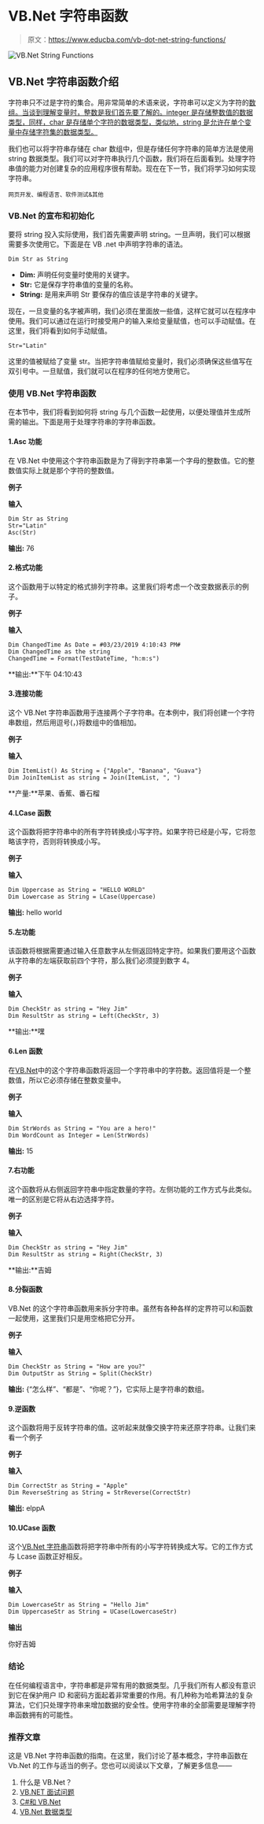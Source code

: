 # VB.Net 字符串函数

> 原文：<https://www.educba.com/vb-dot-net-string-functions/>

![VB.Net String Functions](img/bedceee8dad2f7920ca2cf72c3234f04.png)



## VB.Net 字符串函数介绍

字符串只不过是字符的集合。用非常简单的术语来说，字符串可以定义为字符的[数组。当谈到理解变量时，整数是我们首先要了解的。integer 是存储整数值的数据类型，同样，char 是存储单个字符的数据类型，类似地，string 是允许在单个变量中存储字符集的数据类型。](https://www.educba.com/advantages-of-array/)

我们也可以将字符串存储在 char 数组中，但是存储任何字符串的简单方法是使用 string 数据类型。我们可以对字符串执行几个函数，我们将在后面看到。处理字符串值的能力对创建复杂的应用程序很有帮助。现在在下一节，我们将学习如何实现字符串。

<small>网页开发、编程语言、软件测试&其他</small>

### VB.Net 的宣布和初始化

要将 string 投入实际使用，我们首先需要声明 string。一旦声明，我们可以根据需要多次使用它。下面是在 VB .net 中声明字符串的语法。

```
Dim Str as String
```

*   **Dim:** 声明任何变量时使用的关键字。
*   **Str:** 它是保存字符串值的变量的名称。
*   **String:** 是用来声明 Str 要保存的值应该是字符串的关键字。

现在，一旦变量的名字被声明，我们必须在里面放一些值，这样它就可以在程序中使用。我们可以通过在运行时接受用户的输入来给变量赋值，也可以手动赋值。在这里，我们将看到如何手动赋值。

```
Str="Latin"
```

这里的值被赋给了变量 str。当把字符串值赋给变量时，我们必须确保这些值写在双引号中。一旦赋值，我们就可以在程序的任何地方使用它。

### 使用 VB.Net 字符串函数

在本节中，我们将看到如何将 string 与几个函数一起使用，以便处理值并生成所需的输出。下面是用于处理字符串的字符串函数。

#### 1.Asc 功能

在 VB.Net 中使用这个字符串函数是为了得到字符串第一个字母的整数值。它的整数值实际上就是那个字符的整数值。

**例子**

**输入**

```
Dim Str as String
Str="Latin"
Asc(Str)
```

**输出:** 76

#### 2.格式功能

这个函数用于以特定的格式排列字符串。这里我们将考虑一个改变数据表示的例子。

**例子**

**输入**

```
Dim ChangedTime As Date = #03/23/2019 4:10:43 PM#
Dim ChangedTime as the string
ChangedTime = Format(TestDateTime, "h:m:s")
```

**输出:**下午 04:10:43

#### 3.连接功能

这个 VB.Net 字符串函数用于连接两个子字符串。在本例中，我们将创建一个字符串数组，然后用逗号(，)将数组中的值相加。

**例子**

**输入**

```
Dim ItemList() As String = {"Apple", "Banana", "Guava"}
Dim JoinItemList as string = Join(ItemList, ", ")
```

**产量:**苹果、香蕉、番石榴

#### 4.LCase 函数

这个函数将把字符串中的所有字符转换成小写字符。如果字符已经是小写，它将忽略该字符，否则将转换成小写。

**例子**

**输入**

```
Dim Uppercase as String = "HELLO WORLD"
Dim Lowercase as String = LCase(Uppercase)
```

**输出:** hello world

#### 5.左功能

该函数将根据需要通过输入任意数字从左侧返回特定字符。如果我们要用这个函数从字符串的左端获取前四个字符，那么我们必须提到数字 4。

**例子**

**输入**

```
Dim CheckStr as string = "Hey Jim"
Dim ResultStr as string = Left(CheckStr, 3)
```

**输出:**嘿

#### 6.Len 函数

在[VB.Net](https://www.educba.com/vb-dot-net-events/)中的这个字符串函数将返回一个字符串中的字符数。返回值将是一个整数值，所以它必须存储在整数变量中。

**例子**

**输入**

```
Dim StrWords as String = "You are a hero!"
Dim WordCount as Integer = Len(StrWords)
```

**输出:** 15

#### 7.右功能

这个函数将从右侧返回字符串中指定数量的字符。左侧功能的工作方式与此类似。唯一的区别是它将从右边选择字符。

**例子**

**输入**

```
Dim CheckStr as string = "Hey Jim"
Dim ResultStr as string = Right(CheckStr, 3)
```

**输出:**吉姆

#### 8.分裂函数

VB.Net 的这个字符串函数用来拆分字符串。虽然有各种各样的定界符可以和函数一起使用，这里我们只是用空格把它分开。

**例子**

**输入**

```
Dim CheckStr as String = "How are you?"
Dim OutputStr as String = Split(CheckStr)
```

**输出:** {“怎么样”、“都是”、“你呢？”}，它实际上是字符串的数组。

#### 9.逆函数

这个函数将用于反转字符串的值。这听起来就像交换字符来还原字符串。让我们来看一个例子

**例子**

**输入**

```
Dim CorrectStr as String = "Apple"
Dim ReverseString as String = StrReverse(CorrectStr)
```

**输出:** elppA

#### 10.UCase 函数

这个[VB.Net 字符串](https://www.educba.com/vb-dot-net-operators/)函数将把字符串中所有的小写字符转换成大写。它的工作方式与 Lcase 函数正好相反。

**例子**

**输入**

```
Dim LowercaseStr as String = "Hello Jim"
Dim UppercaseStr as String = UCase(LowercaseStr)
```

**输出**

你好吉姆

### 结论

在任何编程语言中，字符串都是非常有用的数据类型。几乎我们所有人都没有意识到它在保护用户 ID 和密码方面起着非常重要的作用。有几种称为哈希算法的复杂算法，它们只处理字符串来增加数据的安全性。使用字符串的全部需要是理解字符串函数拥有的可能性。

### 推荐文章

这是 VB.Net 字符串函数的指南。在这里，我们讨论了基本概念，字符串函数在 Vb.Net 的工作与适当的例子。您也可以阅读以下文章，了解更多信息——

1.  什么是 VB.Net？
2.  [VB.NET 面试问题](https://www.educba.com/vb-net-interview-questions/)
3.  [C#和 VB.Net](https://www.educba.com/c-vs-vb-net/)
4.  [VB.Net 数据类型](https://www.educba.com/vb-net-data-types/)





